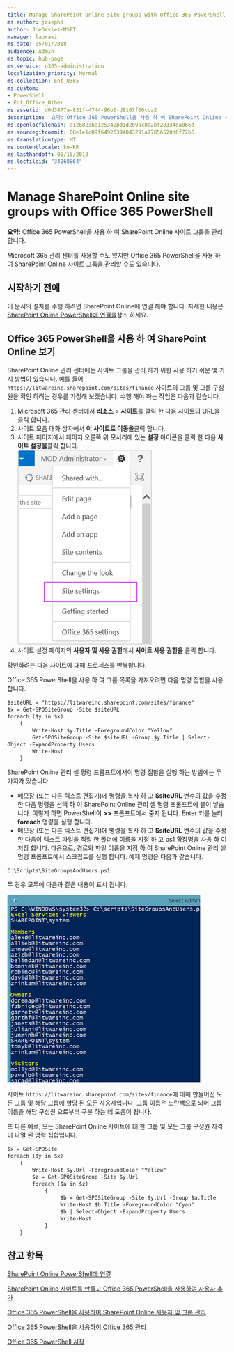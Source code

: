 ```yaml
---
title: Manage SharePoint Online site groups with Office 365 PowerShell
ms.author: josephd
author: JoeDavies-MSFT
manager: laurawi
ms.date: 05/01/2018
audience: Admin
ms.topic: hub-page
ms.service: o365-administration
localization_priority: Normal
ms.collection: Ent_O365
ms.custom:
- PowerShell
- Ent_Office_Other
ms.assetid: d0d3877a-831f-4744-96b0-d8167f06cca2
description: '요약: Office 365 PowerShell을 사용 하 여 SharePoint Online 사이트 그룹을 관리 합니다.'
ms.openlocfilehash: a128823ba125342bd1d209ac8a2bf28334da866d
ms.sourcegitcommit: 08e1e1c09f64926394043291a77856620d6f72b5
ms.translationtype: MT
ms.contentlocale: ko-KR
ms.lasthandoff: 05/15/2019
ms.locfileid: "34068864"
---
```

# <a name="manage-sharepoint-online-site-groups-with-office-365-powershell"></a>Manage SharePoint Online site groups with Office 365 PowerShell

 **요약:** Office 365 PowerShell을 사용 하 여 SharePoint Online 사이트 그룹을 관리 합니다.
  
Microsoft 365 관리 센터를 사용할 수도 있지만 Office 365 PowerShell을 사용 하 여 SharePoint Online 사이트 그룹을 관리할 수도 있습니다.

## <a name="before-you-begin"></a>시작하기 전에

이 문서의 절차를 수행 하려면 SharePoint Online에 연결 해야 합니다. 자세한 내용은 [SharePoint Online PowerShell에 연결을](https://docs.microsoft.com/en-us/powershell/sharepoint/sharepoint-online/connect-sharepoint-online?view=sharepoint-ps)참조 하세요.

## <a name="view-sharepoint-online-with-office-365-powershell"></a>Office 365 PowerShell을 사용 하 여 SharePoint Online 보기

SharePoint Online 관리 센터에는 사이트 그룹을 관리 하기 위한 사용 하기 쉬운 몇 가지 방법이 있습니다. 예를 들어 `https://litwareinc.sharepoint.com/sites/finance` 사이트의 그룹 및 그룹 구성원을 확인 하려는 경우를 가정해 보겠습니다. 수행 해야 하는 작업은 다음과 같습니다.

1. Microsoft 365 관리 센터에서 **리소스** > **사이트**를 클릭 한 다음 사이트의 URL을 클릭 합니다.
2. 사이트 모음 대화 상자에서 **이 사이트로 이동을**클릭 합니다.
3. 사이트 페이지에서 페이지 오른쪽 위 모서리에 있는 **설정** 아이콘을 클릭 한 다음 **사이트 설정을**클릭 합니다.<br/>
![SharePoint Online 사이트 설정](media/spo-site-settings.png)<br/>
4. 사이트 설정 페이지의 **사용자 및 사용 권한**에서 **사이트 사용 권한을** 클릭 합니다.

확인하려는 다음 사이트에 대해 프로세스를 반복합니다.

Office 365 PowerShell을 사용 하 여 그룹 목록을 가져오려면 다음 명령 집합을 사용 합니다.

```
$siteURL = "https://litwareinc.sharepoint.com/sites/finance"
$x = Get-SPOSiteGroup -Site $siteURL
foreach ($y in $x)
    {
        Write-Host $y.Title -ForegroundColor "Yellow"
        Get-SPOSiteGroup -Site $siteURL -Group $y.Title | Select-Object -ExpandProperty Users
        Write-Host
    }
```

SharePoint Online 관리 셸 명령 프롬프트에서이 명령 집합을 실행 하는 방법에는 두 가지가 있습니다.

- 메모장 (또는 다른 텍스트 편집기)에 명령을 복사 하 고 **$siteURL** 변수의 값을 수정한 다음 명령을 선택 하 여 SharePoint Online 관리 셸 명령 프롬프트에 붙여 넣습니다. 이렇게 하면 PowerShell이 **>>** 프롬프트에서 중지 됩니다. Enter 키를 눌러 **foreach** 명령을 실행 합니다.<br/>
- 메모장 (또는 다른 텍스트 편집기)에 명령을 복사 하 고 **$siteURL** 변수의 값을 수정한 다음이 텍스트 파일을 적절 한 폴더에 이름을 지정 하 고 ps1 확장명을 사용 하 여 저장 합니다. 다음으로, 경로와 파일 이름을 지정 하 여 SharePoint Online 관리 셸 명령 프롬프트에서 스크립트를 실행 합니다. 예제 명령은 다음과 같습니다.

```
C:\Scripts\SiteGroupsAndUsers.ps1
```

두 경우 모두에 다음과 같은 내용이 표시 됩니다.

![SharePoint Online 사이트 그룹](media/SPO-site-groups.png)

사이트 `https://litwareinc.sharepoint.com/sites/finance`에 대해 만들어진 모든 그룹 및 해당 그룹에 할당 된 모든 사용자입니다. 그룹 이름은 노란색으로 되어 그룹 이름을 해당 구성원 으로부터 구분 하는 데 도움이 됩니다.

또 다른 예로, 모든 SharePoint Online 사이트에 대 한 그룹 및 모든 그룹 구성원 자격이 나열 된 명령 집합입니다.

```
$x = Get-SPOSite
foreach ($y in $x)
    {
        Write-Host $y.Url -ForegroundColor "Yellow"
        $z = Get-SPOSiteGroup -Site $y.Url
        foreach ($a in $z)
            {
                 $b = Get-SPOSiteGroup -Site $y.Url -Group $a.Title 
                 Write-Host $b.Title -ForegroundColor "Cyan"
                 $b | Select-Object -ExpandProperty Users
                 Write-Host
            }
    }
```
    
## <a name="see-also"></a>참고 항목

[SharePoint Online PowerShell에 연결](https://docs.microsoft.com/powershell/sharepoint/sharepoint-online/connect-sharepoint-online?view=sharepoint-ps)

[SharePoint Online 사이트를 만들고 Office 365 PowerShell을 사용하여 사용자 추가](create-sharepoint-sites-and-add-users-with-powershell.md)

[Office 365 PowerShell을 사용하여 SharePoint Online 사용자 및 그룹 관리](manage-sharepoint-users-and-groups-with-powershell.md)

[Office 365 PowerShell을 사용하여 Office 365 관리](manage-office-365-with-office-365-powershell.md)
  
[Office 365 PowerShell 시작](getting-started-with-office-365-powershell.md)

